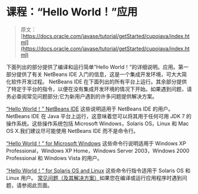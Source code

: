 # 课程：“Hello World！”应用

> 原文： [https://docs.oracle.com/javase/tutorial/getStarted/cupojava/index.html](https://docs.oracle.com/javase/tutorial/getStarted/cupojava/index.html)

下面列出的部分提供了编译和运行简单“Hello World！”的详细说明。应用。第一部分提供了有关 NetBeans IDE 入门的信息，这是一个集成开发环境，可大大简化软件开发过程。 NetBeans IDE 在下面列出的所有平台上运行。其余部分提供了特定于平台的指令，以便在没有集成开发环境的情况下开始。如果遇到问题，请务必查阅常见问题部分;它为新用户遇到的许多问题提供解决方案。

[“Hello World！” NetBeans IDE](netbeans.html) 这些说明适用于 NetBeans IDE 的用户。 NetBeans IDE 在 Java 平台上运行，这意味着您可以将其用于任何可用 JDK 7 的操作系统。这些操作系统包括 Microsoft Windows，Solaris OS，Linux 和 Mac OS X.我们建议尽可能使用 NetBeans IDE 而不是命令行。

[“Hello World！” for Microsoft Windows](win32.html) 这些命令行说明适用于 Windows XP Professional，Windows XP Home，Windows Server 2003，Windows 2000 Professional 和 Windows Vista 的用户。

[“Hello World！” for Solaris OS and Linux](unix.html) 这些命令行指令适用于 Solaris OS 和 Linux 用户。 [常见问题（及其解决方案）](../problems/index.html)如果您在编译或运行应用程序时遇到问题，请参阅此页面。